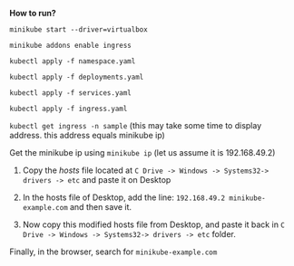 **How to run?**

`minikube start --driver=virtualbox`

`minikube addons enable ingress`

`kubectl apply -f namespace.yaml`

`kubectl apply -f deployments.yaml`

`kubectl apply -f services.yaml`

`kubectl apply -f ingress.yaml`

`kubectl get ingress -n sample` (this may take some time to display address. this address equals minikube ip)

Get the minikube ip using `minikube ip` (let us assume it is 192.168.49.2)

1. Copy the *hosts* file located at `C Drive -> Windows -> Systems32-> drivers -> etc` and paste it on Desktop

2. In  the hosts file of Desktop, add the line:
`192.168.49.2 minikube-example.com` and then save it.

3. Now copy this modified hosts file from Desktop, and paste it back in `C Drive -> Windows -> Systems32-> drivers -> etc` folder.


Finally, in the browser, search for `minikube-example.com`